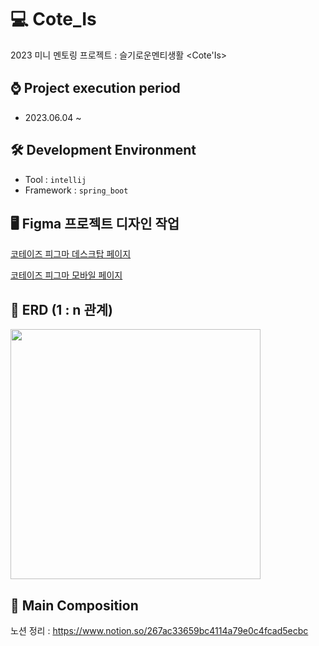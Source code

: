 # 💻 Cote_Is
2023 미니 멘토링 프로젝트 : 슬기로운멘티생활 <Cote'Is>

## ⌚ Project execution period
  - 2023.06.04 ~

## 🛠 Development Environment
  - Tool : `intellij`
  - Framework : `spring_boot`

## 🖥 Figma 프로젝트 디자인 작업

[코테이즈 피그마 데스크탑 페이지](https://www.figma.com/file/OvZl6CxTHdY7XNttRMJW6d/coteis?type=design&node-id=0%3A1&t=CJeTOj603rorvyKn-1)

[코테이즈 피그마 모바일 페이지](https://www.figma.com/file/OvZl6CxTHdY7XNttRMJW6d/coteis?type=design&node-id=68%3A258&t=AVErVUspz4nLPFCd-1)

## 💾 ERD (1 : n 관계)
<img width="400" src = https://github.com/mini-mentor/Cote_Is/assets/121646949/33fa46bf-210d-4347-aab4-619ba88fb179>

## 📃 Main Composition

노션 정리 : https://www.notion.so/267ac33659bc4114a79e0c4fcad5ecbc
